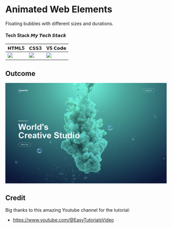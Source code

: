 # Animated Web Elements

Floating bubbles with different sizes and durations.

#### Tech Stack 𝙈𝙮 𝙏𝙚𝙘𝙝 𝙎𝙩𝙖𝙘𝙠

| 𝗛𝗧𝗠𝗟5  | 𝗖𝗦𝗦3 | VS 𝗖𝗼𝗱𝗲 |
| ------------- | ------------- | ------------- |
| <img height="30px" src="https://cdn.svgporn.com/logos/html-5.svg">  | <img height="35px" src="https://cdn.svgporn.com/logos/css-3.svg"> | <img height="30px" src="https://cdn.svgporn.com/logos/visual-studio-code.svg"> | 

## Outcome

![alt text](https://github.com/RaghadAlshaikh/Animated_bubbles_web/blob/main/images/Results.png?raw=true)

## Credit

Big thanks to this amazing Youtube channel for the tutorial:
- https://www.youtube.com/@EasyTutorialsVideo
